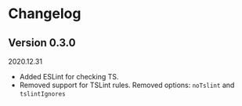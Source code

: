 # Changelog

## Version 0.3.0

2020.12.31

- Added ESLint for checking TS.
- Removed support for TSLint rules. Removed options: `noTslint` and `tslintIgnores`
